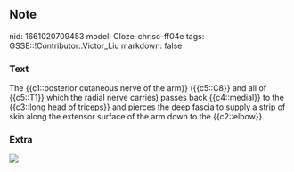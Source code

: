 ## Note
nid: 1661020709453
model: Cloze-chrisc-ff04e
tags: GSSE::!Contributor::Victor_Liu
markdown: false

### Text
The {{c1::posterior cutaneous nerve of the arm}} ({{c5::C8}} and all of {{c5::T1}} which the radial nerve carries) passes back {{c4::medial}} to the {{c3::long head of triceps}} and pierces the deep fascia to supply a strip of skin along the extensor surface of the arm down to the {{c2::elbow}}.

### Extra
<img src="paste-04b41945e3e04827badf4b4e5f4ba0f2cd906069.jpg">

